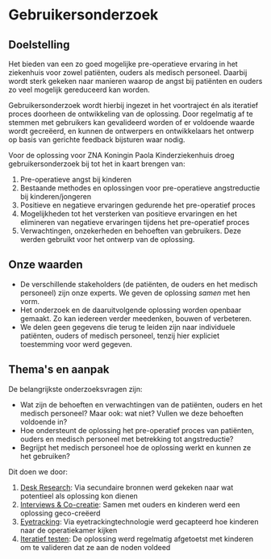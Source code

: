 # Gebruikersonderzoek

## Doelstelling

Het bieden van een zo goed mogelijke pre-operatieve ervaring in het ziekenhuis voor zowel patiënten, ouders als medisch personeel. Daarbij wordt sterk gekeken naar manieren waarop de angst bij patiënten en ouders zo veel mogelijk gereduceerd kan worden.

Gebruikersonderzoek wordt hierbij ingezet in het voortraject én als iteratief proces doorheen de ontwikkeling van de oplossing. Door regelmatig af te stemmen met gebruikers kan gevalideerd worden of er voldoende waarde wordt gecreëerd, en kunnen de ontwerpers en ontwikkelaars het ontwerp op basis van gerichte feedback bijsturen waar nodig.

Voor de oplossing voor ZNA Koningin Paola Kinderziekenhuis droeg gebruikersonderzoek bij tot het in kaart brengen van:

1. Pre-operatieve angst bij kinderen
2. Bestaande methodes en oplossingen voor pre-operatieve angstreductie bij kinderen/jongeren
3. Positieve en negatieve ervaringen gedurende het pre-operatief proces 
4. Mogelijkheden tot het versterken van positieve ervaringen en het elimineren van negatieve ervaringen tijdens het pre-operatief proces
5. Verwachtingen, onzekerheden en behoeften van gebruikers. Deze werden gebruikt voor het ontwerp van de oplossing.

## Onze waarden

* De verschillende stakeholders (de patiënten, de ouders en het medisch personeel) zijn onze experts. We geven de oplossing _samen_ met hen vorm.
* Het onderzoek en de daaruitvolgende oplossing worden openbaar gemaakt. Zo kan iedereen verder meedenken, bouwen of verbeteren.
* We delen geen gegevens die terug te leiden zijn naar individuele patiënten, ouders of medisch personeel, tenzij hier expliciet toestemming voor werd gegeven.

## Thema's en aanpak

De belangrijkste onderzoeksvragen zijn:

* Wat zijn de behoeften en verwachtingen van de patiënten, ouders en het medisch personeel? Maar ook: wat niet? Vullen we deze behoeften voldoende in? 
* Hoe ondersteunt de oplossing het pre-operatief proces van patiënten, ouders en medisch personeel met betrekking tot angstreductie?
* Begrijpt het medisch personeel hoe de oplossing werkt en kunnen ze het gebruiken?

Dit doen we door:

1. [Desk Research](desk_research.md): Via secundaire bronnen werd gekeken naar wat potentieel als oplossing kon dienen
2. [Interviews & Co-creatie](interviews_cocreatie.md): Samen met ouders en kinderen werd een oplossing geco-creëerd
3. [Eyetracking](eye_tracking.md): Via eyetrackingtechnologie werd gecapteerd hoe kinderen naar de operatiekamer kijken
4. [Iteratief testen](testen.md): De oplossing werd regelmatig afgetoetst met kinderen om te valideren dat ze aan de noden voldeed





